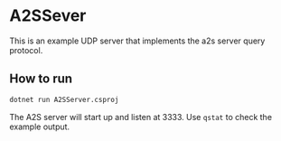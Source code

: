 # A2SSever
This is an example UDP server that implements the a2s server query protocol.

## How to run
```bash
dotnet run A2SServer.csproj
```
The A2S server will start up and listen at 3333. Use `qstat` to check the example output.